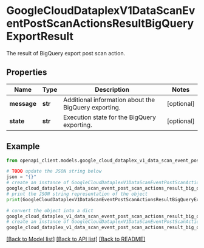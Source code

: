 # GoogleCloudDataplexV1DataScanEventPostScanActionsResultBigQueryExportResult

The result of BigQuery export post scan action.

## Properties

Name | Type | Description | Notes
------------ | ------------- | ------------- | -------------
**message** | **str** | Additional information about the BigQuery exporting. | [optional] 
**state** | **str** | Execution state for the BigQuery exporting. | [optional] 

## Example

```python
from openapi_client.models.google_cloud_dataplex_v1_data_scan_event_post_scan_actions_result_big_query_export_result import GoogleCloudDataplexV1DataScanEventPostScanActionsResultBigQueryExportResult

# TODO update the JSON string below
json = "{}"
# create an instance of GoogleCloudDataplexV1DataScanEventPostScanActionsResultBigQueryExportResult from a JSON string
google_cloud_dataplex_v1_data_scan_event_post_scan_actions_result_big_query_export_result_instance = GoogleCloudDataplexV1DataScanEventPostScanActionsResultBigQueryExportResult.from_json(json)
# print the JSON string representation of the object
print(GoogleCloudDataplexV1DataScanEventPostScanActionsResultBigQueryExportResult.to_json())

# convert the object into a dict
google_cloud_dataplex_v1_data_scan_event_post_scan_actions_result_big_query_export_result_dict = google_cloud_dataplex_v1_data_scan_event_post_scan_actions_result_big_query_export_result_instance.to_dict()
# create an instance of GoogleCloudDataplexV1DataScanEventPostScanActionsResultBigQueryExportResult from a dict
google_cloud_dataplex_v1_data_scan_event_post_scan_actions_result_big_query_export_result_from_dict = GoogleCloudDataplexV1DataScanEventPostScanActionsResultBigQueryExportResult.from_dict(google_cloud_dataplex_v1_data_scan_event_post_scan_actions_result_big_query_export_result_dict)
```
[[Back to Model list]](../README.md#documentation-for-models) [[Back to API list]](../README.md#documentation-for-api-endpoints) [[Back to README]](../README.md)



